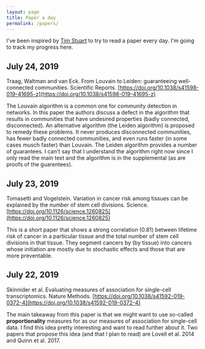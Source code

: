 ```yaml
---
layout: page
title: Paper a day
permalink: /papers/
---
```


I've been inspired by [Tim Stuart](http://timoast.github.io/blog/2016-02-23-papers/) to try to read a paper every day. I'm going to track my progress here.

## July 24, 2019

Traag, Waltman and van Eck. From Louvain to Leiden: guaranteeing well-connected communities. Scientific Reports. [https://doi.org/10.1038/s41598-019-41695-z](https://doi.org/10.1038/s41598-019-41695-z)

The Louvain algorithm is a common one for community detection in networks. In this paper the authors discuss a defect in the algorithm that results in communities that have undesired properties (badly connected, disconnected). An alternative algorithm (the Leiden algorithm) is proposed to remedy these problems. It never produces disconnected communities, has fewer badly connected communities, and even runs faster (in some cases musch faster) than Louvain. The Leiden algorithm provides a number of guarantees. I can't say that I understand the algorithm right now since I only read the main text and the algorithm is in the supplemental (as are proofs of the guarentees). 

## July 23, 2019

Tomasetti and Vogelstein. Variation in cancer risk among tissues can be explained by the number of stem cell divisions. Science. [https://doi.org/10.1126/science.1260825](https://doi.org/10.1126/science.1260825)

This is a short paper that shows a strong correlation (0.81) between lifetime risk of cancer in a particular tissue and the total number of stem cell divisions in that tissue. They segment cancers by (by tissue) into cancers whose initiation are mostly due to stochastic effects and those that are more preventable.

## July 22, 2019

Skinnider et al. Evaluating measures of association for single-cell transcriptomics. Nature Methods. [https://doi.org/10.1038/s41592-019-0372-4](https://doi.org/10.1038/s41592-019-0372-4)

The main takeaway from this paper is that we might want to use so-called **proportionality** measures for as our measures of association for single-cell data. I find this idea pretty interesting and want to read further about it. Two papers that propose this idea (and that I plan to read) are Lovell et al. 2014 and Quinn et al. 2017.
